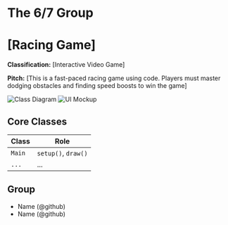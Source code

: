 # The 6/7 Group


# [Racing Game]


**Classification:** [Interactive Video Game]


**Pitch:** [This is a fast-paced racing game using code. Players must master dodging obstacles and finding speed boosts to win the game]


![Class Diagram](class-diagram.png)
![UI Mockup](mockup.png)


## Core Classes
| Class | Role |
|-------|------|
| `Main` | `setup()`, `draw()` |
| `...` | ... |


## Group
- Name (@github)
- Name (@github)

